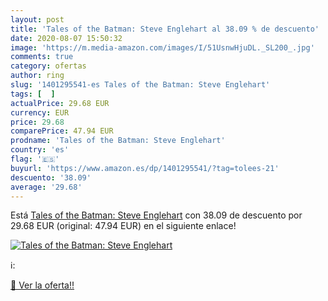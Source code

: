 ```yaml
---
layout: post
title: 'Tales of the Batman: Steve Englehart al 38.09 % de descuento'
date: 2020-08-07 15:50:32
image: 'https://m.media-amazon.com/images/I/51UsnwHjuDL._SL200_.jpg'
comments: true
category: ofertas
author: ring
slug: '1401295541-es Tales of the Batman: Steve Englehart'
tags: [  ]
actualPrice: 29.68 EUR
currency: EUR
price: 29.68
comparePrice: 47.94 EUR
prodname: 'Tales of the Batman: Steve Englehart'
country: 'es'
flag: '🇪🇸'
buyurl: 'https://www.amazon.es/dp/1401295541/?tag=tolees-21'
descuento: '38.09'
average: '29.68'
---
```


Está [Tales of the Batman: Steve Englehart](https://www.amazon.es/dp/1401295541/?tag=tolees-21) con 38.09 de descuento por 29.68 EUR (original: 47.94 EUR) en el siguiente enlace!

[![Tales of the Batman: Steve Englehart](https://m.media-amazon.com/images/I/51UsnwHjuDL._SL200_.jpg)](https://www.amazon.es/dp/1401295541/?tag=tolees-21)

ℹ️:


[🛒 Ver la oferta!!](https://www.amazon.es/dp/1401295541/?tag=tolees-21)
